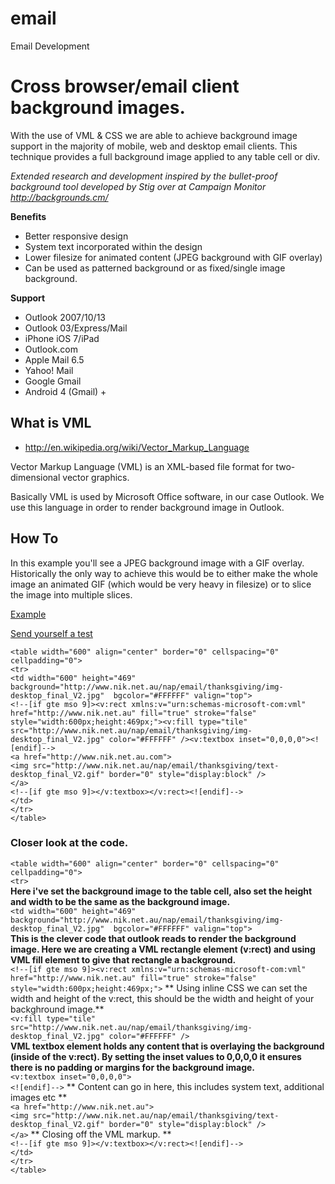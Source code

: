 email
=====

Email Development

# Cross browser/email client background images. 

With the use of VML & CSS we are able to achieve background image support in the majority of mobile, web and desktop email clients. This technique provides a full background image applied to any table cell or div.

_Extended research and development inspired by the bullet-proof background tool developed by Stig over at Campaign Monitor http://backgrounds.cm/_

**Benefits**
* Better responsive design
* System text incorporated within the design
* Lower filesize for animated content (JPEG background with GIF overlay)
* Can be used as patterned background or as fixed/single image background.

**Support**
* Outlook 2007/10/13 
* Outlook 03/Express/Mail
* iPhone iOS 7/iPad	
* Outlook.com	
* Apple Mail 6.5
* Yahoo! Mail	
* Google Gmail	
* Android 4 (Gmail) +

## What is VML  
- http://en.wikipedia.org/wiki/Vector_Markup_Language

Vector Markup Language (VML) is an XML-based file format for two-dimensional vector graphics.

Basically VML is used by Microsoft Office software, in our case Outlook. We use this language in order to render background image in Outlook.

## How To ##

In this example you'll see a JPEG background image with a GIF overlay. Historically the only way to achieve this would be to either make the whole image an animated GIF (which would be very heavy in filesize) or to slice the image into multiple slices.

[Example](http://www.nik.net.au/nap/email/thanksgiving/example.html)

[Send yourself a test](https://www.putsmail.com/tests/0f7ab73c-9ab1-4913-b7b2-7849b48aa9ea)

`<table width="600" align="center" border="0" cellspacing="0" cellpadding="0">`  
`<tr>`  
`<td width="600" height="469" background="http://www.nik.net.au/nap/email/thanksgiving/img-desktop_final_V2.jpg"  bgcolor="#FFFFFF" valign="top">`   
`<!--[if gte mso 9]><v:rect xmlns:v="urn:schemas-microsoft-com:vml" href="http://www.nik.net.au" fill="true" stroke="false" style="width:600px;height:469px;"><v:fill type="tile" src="http://www.nik.net.au/nap/email/thanksgiving/img-desktop_final_V2.jpg" color="#FFFFFF" /><v:textbox inset="0,0,0,0"><![endif]-->`  
`<a href="http://www.nik.net.au.com">`  
`<img src="http://www.nik.net.au/nap/email/thanksgiving/text-desktop_final_V2.gif" border="0" style="display:block" />`   
`</a>`  
`<!--[if gte mso 9]></v:textbox></v:rect><![endif]-->`  
`</td>`  
`</tr>`  
`</table>`

### Closer look at the code.

`<table width="600" align="center" border="0" cellspacing="0" cellpadding="0">`  
`<tr>`  
**Here i've set the background image to the table cell, also set the height and width to be the same as the background image.**   
`<td width="600" height="469" background="http://www.nik.net.au/nap/email/thanksgiving/img-desktop_final_V2.jpg"  bgcolor="#FFFFFF" valign="top">`   
**This is the clever code that outlook reads to render the background image.
Here we are creating a VML rectangle element (v:rect) and using VML fill element to give that rectangle a background.**   
`<!--[if gte mso 9]><v:rect xmlns:v="urn:schemas-microsoft-com:vml" href="http://www.nik.net.au" fill="true" stroke="false" style="width:600px;height:469px;">`
** Using inline CSS we can set the width and height of the v:rect, this should be the width and height of your backghround image.**     
`<v:fill type="tile" src="http://www.nik.net.au/nap/email/thanksgiving/img-desktop_final_V2.jpg" color="#FFFFFF" />`   
**VML textbox element holds any content that is overlaying the background (inside of the v:rect). By setting the inset values to 0,0,0,0 it ensures there is no padding or margins for the background image.**   
`<v:textbox inset="0,0,0,0">`     
`<![endif]-->`
** Content can go in here, this includes system text, additional images etc **  
`<a href="http://www.nik.net.au">`  
`<img src="http://www.nik.net.au/nap/email/thanksgiving/text-desktop_final_V2.gif" border="0" style="display:block" />`   
`</a>`
** Closing off the VML markup. **  
`<!--[if gte mso 9]></v:textbox></v:rect><![endif]-->`  
`</td>`  
`</tr>`  
`</table>`
